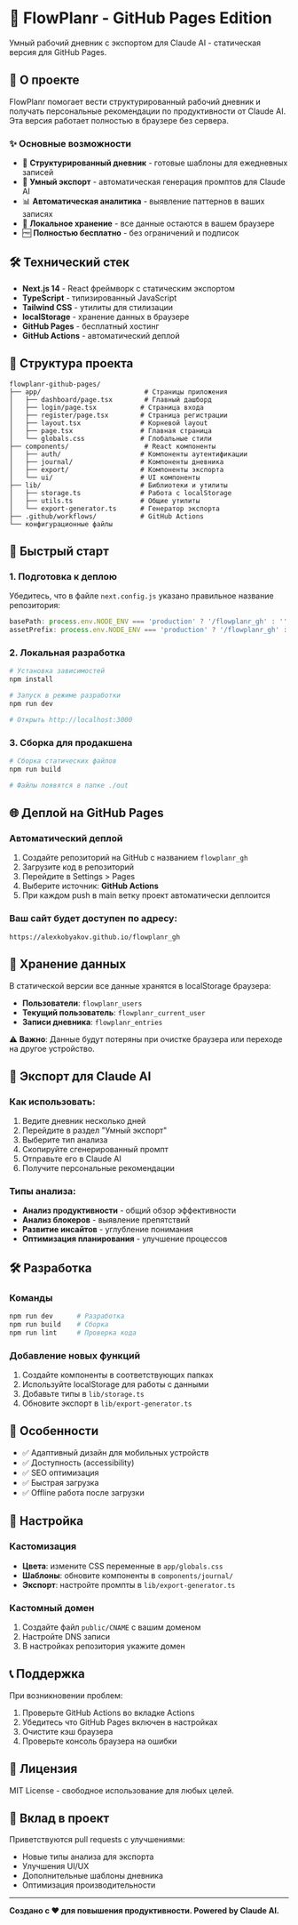# 🤖 FlowPlanr - GitHub Pages Edition

Умный рабочий дневник с экспортом для Claude AI - статическая версия для GitHub Pages.

## 🚀 О проекте

FlowPlanr помогает вести структурированный рабочий дневник и получать персональные рекомендации по продуктивности от Claude AI. Эта версия работает полностью в браузере без сервера.

### ✨ Основные возможности

- 📝 **Структурированный дневник** - готовые шаблоны для ежедневных записей
- 🧠 **Умный экспорт** - автоматическая генерация промптов для Claude AI
- 📊 **Автоматическая аналитика** - выявление паттернов в ваших записях
- 💾 **Локальное хранение** - все данные остаются в вашем браузере
- 🆓 **Полностью бесплатно** - без ограничений и подписок

## 🛠️ Технический стек

- **Next.js 14** - React фреймворк с статическим экспортом
- **TypeScript** - типизированный JavaScript
- **Tailwind CSS** - утилиты для стилизации
- **localStorage** - хранение данных в браузере
- **GitHub Pages** - бесплатный хостинг
- **GitHub Actions** - автоматический деплой

## 📁 Структура проекта

```
flowplanr-github-pages/
├── app/                          # Страницы приложения
│   ├── dashboard/page.tsx        # Главный дашборд
│   ├── login/page.tsx           # Страница входа
│   ├── register/page.tsx        # Страница регистрации
│   ├── layout.tsx               # Корневой layout
│   ├── page.tsx                 # Главная страница
│   └── globals.css              # Глобальные стили
├── components/                   # React компоненты
│   ├── auth/                    # Компоненты аутентификации
│   ├── journal/                 # Компоненты дневника
│   ├── export/                  # Компоненты экспорта
│   └── ui/                      # UI компоненты
├── lib/                         # Библиотеки и утилиты
│   ├── storage.ts               # Работа с localStorage
│   ├── utils.ts                 # Общие утилиты
│   └── export-generator.ts      # Генератор экспорта
├── .github/workflows/           # GitHub Actions
└── конфигурационные файлы
```

## 🚀 Быстрый старт

### 1. Подготовка к деплою

Убедитесь, что в файле `next.config.js` указано правильное название репозитория:

```javascript
basePath: process.env.NODE_ENV === 'production' ? '/flowplanr_gh' : '',
assetPrefix: process.env.NODE_ENV === 'production' ? '/flowplanr_gh' : '',
```

### 2. Локальная разработка

```bash
# Установка зависимостей
npm install

# Запуск в режиме разработки
npm run dev

# Открыть http://localhost:3000
```

### 3. Сборка для продакшена

```bash
# Сборка статических файлов
npm run build

# Файлы появятся в папке ./out
```

## 🌐 Деплой на GitHub Pages

### Автоматический деплой

1. Создайте репозиторий на GitHub с названием `flowplanr_gh`
2. Загрузите код в репозиторий
3. Перейдите в Settings > Pages
4. Выберите источник: **GitHub Actions**
5. При каждом push в main ветку проект автоматически деплоится

### Ваш сайт будет доступен по адресу:
`https://alexkobyakov.github.io/flowplanr_gh`

## 💾 Хранение данных

В статической версии все данные хранятся в localStorage браузера:

- **Пользователи**: `flowplanr_users`
- **Текущий пользователь**: `flowplanr_current_user`
- **Записи дневника**: `flowplanr_entries`

⚠️ **Важно**: Данные будут потеряны при очистке браузера или переходе на другое устройство.

## 🧠 Экспорт для Claude AI

### Как использовать:

1. Ведите дневник несколько дней
2. Перейдите в раздел "Умный экспорт"
3. Выберите тип анализа
4. Скопируйте сгенерированный промпт
5. Отправьте его в Claude AI
6. Получите персональные рекомендации

### Типы анализа:

- **Анализ продуктивности** - общий обзор эффективности
- **Анализ блокеров** - выявление препятствий
- **Развитие инсайтов** - углубление понимания
- **Оптимизация планирования** - улучшение процессов

## 🛠️ Разработка

### Команды

```bash
npm run dev      # Разработка
npm run build    # Сборка
npm run lint     # Проверка кода
```

### Добавление новых функций

1. Создайте компоненты в соответствующих папках
2. Используйте localStorage для работы с данными
3. Добавьте типы в `lib/storage.ts`
4. Обновите экспорт в `lib/export-generator.ts`

## 📱 Особенности

- ✅ Адаптивный дизайн для мобильных устройств
- ✅ Доступность (accessibility)
- ✅ SEO оптимизация
- ✅ Быстрая загрузка
- ✅ Offline работа после загрузки

## 🔧 Настройка

### Кастомизация

- **Цвета**: измените CSS переменные в `app/globals.css`
- **Шаблоны**: обновите компоненты в `components/journal/`
- **Экспорт**: настройте промпты в `lib/export-generator.ts`

### Кастомный домен

1. Создайте файл `public/CNAME` с вашим доменом
2. Настройте DNS записи
3. В настройках репозитория укажите домен

## 📞 Поддержка

При возникновении проблем:

1. Проверьте GitHub Actions во вкладке Actions
2. Убедитесь что GitHub Pages включен в настройках
3. Очистите кэш браузера
4. Проверьте консоль браузера на ошибки

## 📄 Лицензия

MIT License - свободное использование для любых целей.

## 🤝 Вклад в проект

Приветствуются pull requests с улучшениями:

- Новые типы анализа для экспорта
- Улучшения UI/UX
- Дополнительные шаблоны дневника
- Оптимизация производительности

---

**Создано с ❤️ для повышения продуктивности. Powered by Claude AI.**